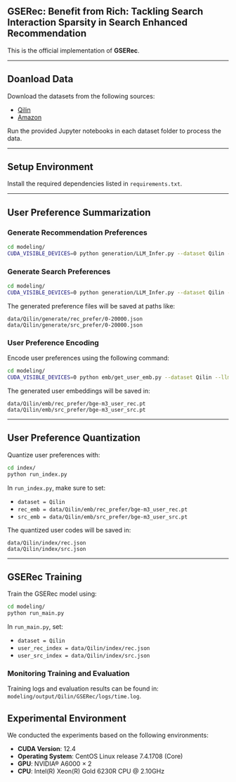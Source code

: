 ## GSERec: Benefit from Rich: Tackling Search Interaction Sparsity in Search Enhanced Recommendation
This is the official implementation of **GSERec**.

---

## Doanload Data

Download the datasets from the following sources:

- [Qilin](https://hf-mirror.com/datasets/THUIR/Qilin)
- [Amazon](https://cseweb.ucsd.edu/~jmcauley/datasets/amazon/links.html)

Run the provided Jupyter notebooks in each dataset folder to process the data.

---

## Setup Environment

Install the required dependencies listed in `requirements.txt`.

---


## User Preference Summarization

### Generate Recommendation Preferences

```bash
cd modeling/
CUDA_VISIBLE_DEVICES=0 python generation/LLM_Infer.py --dataset Qilin --reason_task rec
```

### Generate Search Preferences

```bash
cd modeling/
CUDA_VISIBLE_DEVICES=0 python generation/LLM_Infer.py --dataset Qilin --reason_task src
```


The generated preference files will be saved at paths like:
```
data/Qilin/generate/rec_prefer/0-20000.json
data/Qilin/generate/src_prefer/0-20000.json
```


### User Preference Encoding

Encode user preferences using the following command:

```bash
cd modeling/
CUDA_VISIBLE_DEVICES=0 python emb/get_user_emb.py --dataset Qilin --llm_rec_reason generate/rec_prefer/0-20000.json  --llm_src_reason generate/src_prefer/0-20000.json --emb_model_name bge-m3
```

The generated user embeddings will be saved in:
```
data/Qilin/emb/rec_prefer/bge-m3_user_rec.pt
data/Qilin/emb/src_prefer/bge-m3_user_src.pt
```

---

## User Preference Quantization

Quantize user preferences with:
```bash
cd index/
python run_index.py
```

In `run_index.py`, make sure to set:
- `dataset = Qilin`
- `rec_emb = data/Qilin/emb/rec_prefer/bge-m3_user_rec.pt`
- `src_emb = data/Qilin/emb/src_prefer/bge-m3_user_src.pt`

The quantized user codes will be saved in:
```
data/Qilin/index/rec.json
data/Qilin/index/src.json
```

--- 

## GSERec Training

Train the GSERec model using:
```bash
cd modeling/
python run_main.py
```

In `run_main.py`, set:
- `dataset = Qilin`
- `user_rec_index = data/Qilin/index/rec.json`
- `user_src_index = data/Qilin/index/src.json`



### Monitoring Training and Evaluation
Training logs and evaluation results can be found in: `modeling/output/Qilin/GSERec/logs/time.log`.


## Experimental Environment

We conducted the experiments based on the following environments:
* **CUDA Version**: 12.4
* **Operating System**: CentOS Linux release 7.4.1708 (Core)
* **GPU**: NVIDIA® A6000 × 2
* **CPU**: Intel(R) Xeon(R) Gold 6230R CPU @ 2.10GHz

